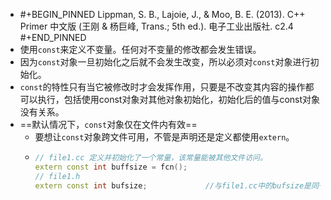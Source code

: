 - #+BEGIN_PINNED
  Lippman, S. B., Lajoie, J., & Moo, B. E. (2013). C++ Primer 中文版 (王刚 & 杨巨峰, Trans.; 5th ed.). 电子工业出版社. c2.4
  #+END_PINNED
- 使用`const`来定义不变量。任何对不变量的修改都会发生错误。
- 因为`const`对象一旦初始化之后就不会发生改变，所以必须对`const`对象进行初始化。
- `const`的特性只有当它被修改时才会发挥作用，只要是不改变其内容的操作都可以执行，包括使用const对象对其他对象初始化，初始化后的值与const对象没有关系。
- ==默认情况下，`const`对象仅在文件内有效==
	- 要想让`const`对象跨文件可用，不管是声明还是定义都使用`extern`。
	- ```C++
	  // file1.cc 定义并初始化了一个常量，该常量能被其他文件访问。
	  extern const int buffsize = fcn();
	  // file1.h
	  extern const int bufsize; 			//与file1.cc中的bufsize是同一个
	  ```